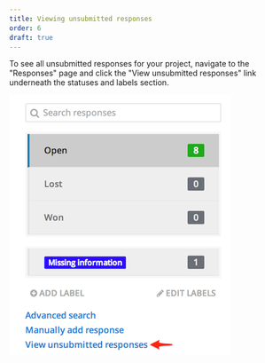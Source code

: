 ```yaml
---
title: Viewing unsubmitted responses
order: 6
draft: true
---
```


To see all unsubmitted responses for your project, navigate to the "Responses" page and click the "View unsubmitted responses" link underneath the statuses and labels section.

![unsubmitted responses](../images/screenshot_unsubmitted_responses.png)